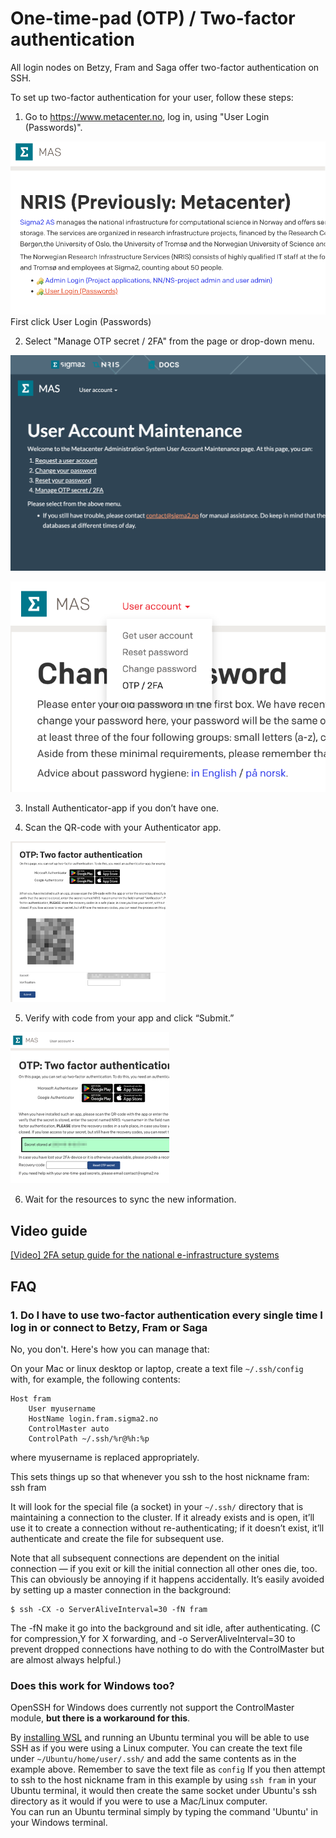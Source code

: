 # One-time-pad (OTP) / Two-factor authentication #

All login nodes on Betzy, Fram and Saga offer two-factor authentication on SSH.

To set up two-factor authentication for your user, follow these steps:

1.	Go to <https://www.metacenter.no>, log in, using "User Login (Passwords)".

![www.metacenter.no frontpage screenshot](screenshots/frontpage.png)
First click User Login (Passwords)

2.	Select "Manage OTP secret / 2FA" from the page or drop-down menu.

![www.metacenter.no frontpage screenshot](screenshots/menu_page.png)

![www.metacenter.no frontpage screenshot](screenshots/menu_list.png)

3.	Install Authenticator-app if you don’t have one.

4.	Scan the QR-code with your Authenticator app.

![www.metacenter.no frontpage screenshot](screenshots/otp_startpage.png) 
 

5.	Verify with code from your app and click “Submit.”

![www.metacenter.no frontpage screenshot](screenshots/otp_setup_finished.png)

6.  Wait for the resources to sync the new information. 

## Video guide ## 

[[Video] 2FA setup guide for the national e-infrastructure systems](https://www.youtube.com/watch?v=az3HLlwlyDA)    

## FAQ ##

### 1. Do I have to use two-factor authentication every single time I log in or connect to Betzy, Fram or Saga ###

No, you don't. Here's how you can manage that:

On your Mac or linux desktop or laptop, create a text file `~/.ssh/config` with, for example, the following contents:

```
Host fram
    User myusername
    HostName login.fram.sigma2.no
    ControlMaster auto
    ControlPath ~/.ssh/%r@%h:%p
```

where myusername is replaced appropriately.

This sets things up so that whenever you ssh to the host nickname fram: ssh fram

It will look for the special file (a socket) in your `~/.ssh/` directory that is maintaining a connection to the cluster. If it already exists and is open, it’ll use it to create a connection without re-authenticating; if it doesn’t exist, it’ll authenticate and create the file for subsequent use.

Note that all subsequent connections are dependent on the initial connection — if you exit or kill the initial connection all other ones die, too. This can obviously be annoying if it happens accidentally. It’s easily avoided by setting up a master connection in the background:

```console
$ ssh -CX -o ServerAliveInterval=30 -fN fram
```

The -fN make it go into the background and sit idle, after authenticating. (C for compression,Y for X forwarding, and -o ServerAliveInterval=30 to prevent dropped connections have nothing to do with the ControlMaster but are almost always helpful.)

### Does this work for Windows too? ###
OpenSSH for Windows does currently not support the ControlMaster module, **but there is a workaround for this**.

By [installing WSL](https://learn.microsoft.com/en-us/windows/wsl/install) and running an Ubuntu terminal you will be able to use SSH as if you were using a Linux computer. You can create the text file under `~/Ubuntu/home/user/.ssh/` and add the same contents as in the example above. Remember to save the text file as `config`
If you then attempt to ssh to the host nickname fram in this example by using `ssh fram` in your Ubuntu terminal, it would then create the same socket under Ubuntu's ssh directory as it would if you were to use a Mac/Linux computer.    
You can run an Ubuntu terminal simply by typing the command 'Ubuntu' in your Windows terminal.    
